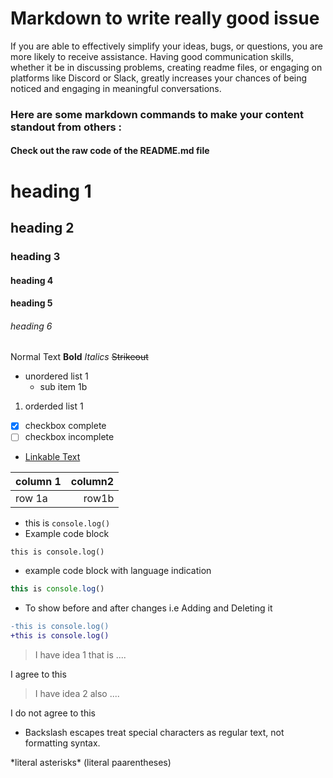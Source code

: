 # Markdown to write really good issue

<p>If you are able to effectively simplify your ideas, bugs, or questions, you are more likely to receive assistance. Having good communication skills, whether it be in discussing problems, creating readme files, or engaging on platforms like Discord or Slack, greatly increases your chances of being noticed and engaging in meaningful conversations. </p>

### Here are some markdown commands to make your content standout from others :
#### Check out the raw code of the README.md file

# heading 1
## heading 2
### heading 3
#### heading 4
#### heading 5
###### heading 6
 
Normal Text
**Bold**
*Italics*
~~Strikeout~~
- unordered list 1
   - sub item 1b
1. orderded list 1

- [x] checkbox complete
- [ ] checkbox incomplete
- [Linkable Text](github.com/veesesh)

|column 1 | column2 |
| :--- | ---: |
| row 1a | row1b |

- this is `console.log()`
- Example code block
 
 ```
 this is console.log()
 ```
 
 - example code block with language indication 
 ```js
 this is console.log()
 ```
 
 - To show before and after changes i.e Adding and Deleting it
 
 ```diff
 -this is console.log()
 +this is console.log()
 ```
 
> I have idea 1 that is ....

I agree to this

> I have idea 2 also ....

I do not agree to this

- Backslash escapes treat special characters as regular text, not formatting syntax.

 \*literal asterisks\* \(literal paarentheses\)
